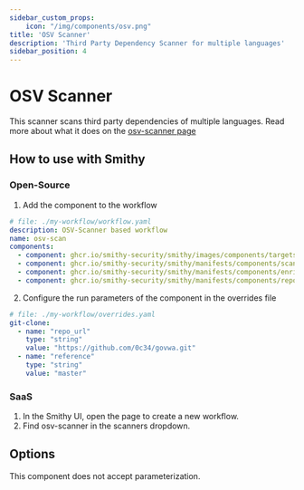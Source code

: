 ```yaml
---
sidebar_custom_props:
    icon: "/img/components/osv.png"
title: 'OSV Scanner'
description: 'Third Party Dependency Scanner for multiple languages'
sidebar_position: 4
---
```


# OSV Scanner

This scanner scans third party dependencies of multiple languages.
Read more about what it does on
the [osv-scanner page](https://google.github.io/osv-scanner/)

## How to use with Smithy

### Open-Source

1. Add the component to the workflow

```yaml
# file: ./my-workflow/workflow.yaml
description: OSV-Scanner based workflow
name: osv-scan
components:
  - component: ghcr.io/smithy-security/smithy/images/components/targets/git-clone:v1.3.4
  - component: ghcr.io/smithy-security/smithy/manifests/components/scanners/osv-scanner:v1.1.2
  - component: ghcr.io/smithy-security/smithy/manifests/components/enrichers/custom-annotation:v0.1.2
  - component: ghcr.io/smithy-security/smithy/manifests/components/reporters/json-logger:v1.0.2
```

2. Configure the run parameters of the component in the overrides file

```yaml
# file: ./my-workflow/overrides.yaml
git-clone:
  - name: "repo_url"
    type: "string"
    value: "https://github.com/0c34/govwa.git"
  - name: "reference"
    type: "string"
    value: "master"
```

### SaaS

1. In the Smithy UI, open the page to create a new workflow.
2. Find osv-scanner in the scanners dropdown.

## Options

This component does not accept parameterization.
